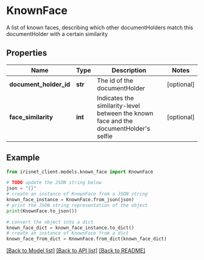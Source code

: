 # KnownFace

A list of known faces, describing which other documentHolders match this documentHolder with a certain similarity

## Properties

Name | Type | Description | Notes
------------ | ------------- | ------------- | -------------
**document_holder_id** | **str** | The id of the documentHolder | [optional] 
**face_similarity** | **int** | Indicates the similarity-level between the known face and the documentHolder&#39;s selfie | [optional] 

## Example

```python
from irisnet_client.models.known_face import KnownFace

# TODO update the JSON string below
json = "{}"
# create an instance of KnownFace from a JSON string
known_face_instance = KnownFace.from_json(json)
# print the JSON string representation of the object
print(KnownFace.to_json())

# convert the object into a dict
known_face_dict = known_face_instance.to_dict()
# create an instance of KnownFace from a dict
known_face_from_dict = KnownFace.from_dict(known_face_dict)
```
[[Back to Model list]](../README.md#documentation-for-models) [[Back to API list]](../README.md#documentation-for-api-endpoints) [[Back to README]](../README.md)


